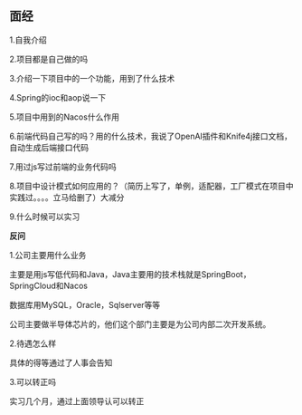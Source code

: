 ## 面经

1.自我介绍

2.项目都是自己做的吗

3.介绍一下项目中的一个功能，用到了什么技术

4.Spring的ioc和aop说一下

5.项目中用到的Nacos什么作用

6.前端代码自己写的吗？用的什么技术，我说了OpenAI插件和Knife4j接口文档，自动生成后端接口代码

7.用过js写过前端的业务代码吗

8.项目中设计模式如何应用的？（简历上写了，单例，适配器，工厂模式在项目中实践过。。。。立马给删了）大减分

9.什么时候可以实习



**反问**

1.公司主要用什么业务

主要是用js写低代码和Java，Java主要用的技术栈就是SpringBoot，SpringCloud和Nacos

数据库用MySQL，Oracle，Sqlserver等等

公司主要做半导体芯片的，他们这个部门主要是为公司内部二次开发系统。

2.待遇怎么样

具体的得等通过了人事会告知

3.可以转正吗

实习几个月，通过上面领导认可以转正